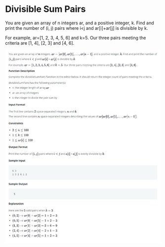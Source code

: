 # Divisible Sum Pairs

You are given an array of n integers ar, and a positive integer, k. Find and print the number of (i, j) pairs where i<j and  ar[i]+ar[j] is divisible by k.

For example, ar=[1, 2, 3, 4, 5, 6] and k=5. Our three pairs meeting the criteria are [1, 4], [2, 3] and [4, 6].

<kbd>![Problem.jpg](./Problem.jpg)</kbd>

